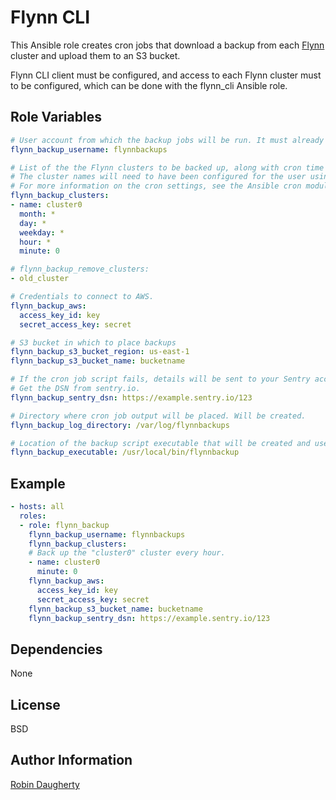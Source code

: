 # Flynn CLI

This Ansible role creates cron jobs that download a backup from each [Flynn](https://flynn.io) cluster and upload them to an S3 bucket.

Flynn CLI client must be configured, and access to each Flynn cluster must to be configured, which can be done with the flynn_cli Ansible role.

## Role Variables

```yml
# User account from which the backup jobs will be run. It must already exist.
flynn_backup_username: flynnbackups

# List of the the Flynn clusters to be backed up, along with cron time settings for the backup.
# The cluster names will need to have been configured for the user using the flynn_cli role.
# For more information on the cron settings, see the Ansible cron module.
flynn_backup_clusters:
- name: cluster0
  month: *
  day: *
  weekday: *
  hour: *
  minute: 0

# flynn_backup_remove_clusters:
- old_cluster

# Credentials to connect to AWS.
flynn_backup_aws:
  access_key_id: key
  secret_access_key: secret

# S3 bucket in which to place backups
flynn_backup_s3_bucket_region: us-east-1
flynn_backup_s3_bucket_name: bucketname

# If the cron job script fails, details will be sent to your Sentry account.
# Get the DSN from sentry.io.
flynn_backup_sentry_dsn: https://example.sentry.io/123

# Directory where cron job output will be placed. Will be created.
flynn_backup_log_directory: /var/log/flynnbackups

# Location of the backup script executable that will be created and used by cron jobs.
flynn_backup_executable: /usr/local/bin/flynnbackup
```

## Example

```yml
- hosts: all
  roles:
  - role: flynn_backup
    flynn_backup_username: flynnbackups
    flynn_backup_clusters:
    # Back up the "cluster0" cluster every hour.
    - name: cluster0
      minute: 0
    flynn_backup_aws:
      access_key_id: key
      secret_access_key: secret
    flynn_backup_s3_bucket_name: bucketname
    flynn_backup_sentry_dsn: https://example.sentry.io/123
```

## Dependencies

None

## License

BSD

## Author Information

[Robin Daugherty](https://github.com/RobinDaugherty)
